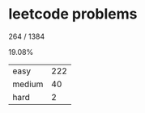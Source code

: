# leetcode problems

264 / 1384

19.08%

|        |     |
| ------ | --- |
| easy   | 222  |
| medium | 40   |
| hard   | 2   |

